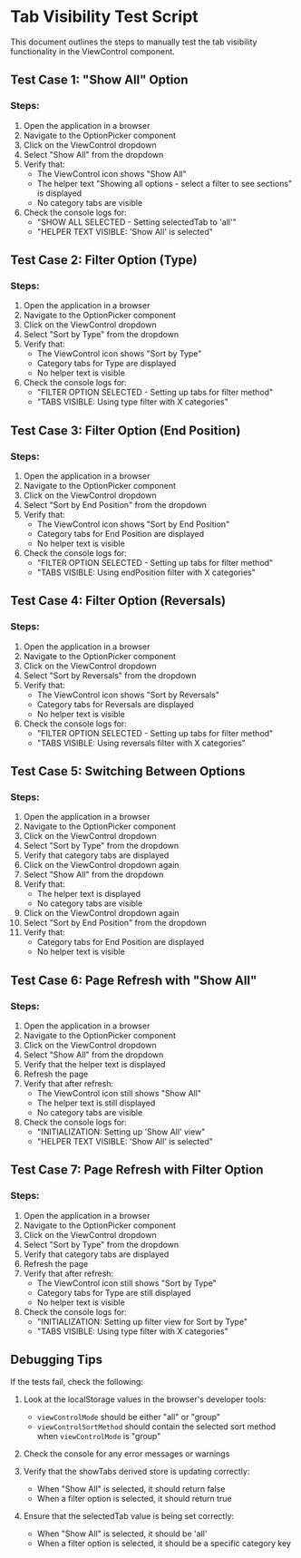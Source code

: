 # Tab Visibility Test Script

This document outlines the steps to manually test the tab visibility functionality in the ViewControl component.

## Test Case 1: "Show All" Option

### Steps:
1. Open the application in a browser
2. Navigate to the OptionPicker component
3. Click on the ViewControl dropdown
4. Select "Show All" from the dropdown
5. Verify that:
   - The ViewControl icon shows "Show All"
   - The helper text "Showing all options - select a filter to see sections" is displayed
   - No category tabs are visible
6. Check the console logs for:
   - "SHOW ALL SELECTED - Setting selectedTab to 'all'"
   - "HELPER TEXT VISIBLE: 'Show All' is selected"

## Test Case 2: Filter Option (Type)

### Steps:
1. Open the application in a browser
2. Navigate to the OptionPicker component
3. Click on the ViewControl dropdown
4. Select "Sort by Type" from the dropdown
5. Verify that:
   - The ViewControl icon shows "Sort by Type"
   - Category tabs for Type are displayed
   - No helper text is visible
6. Check the console logs for:
   - "FILTER OPTION SELECTED - Setting up tabs for filter method"
   - "TABS VISIBLE: Using type filter with X categories"

## Test Case 3: Filter Option (End Position)

### Steps:
1. Open the application in a browser
2. Navigate to the OptionPicker component
3. Click on the ViewControl dropdown
4. Select "Sort by End Position" from the dropdown
5. Verify that:
   - The ViewControl icon shows "Sort by End Position"
   - Category tabs for End Position are displayed
   - No helper text is visible
6. Check the console logs for:
   - "FILTER OPTION SELECTED - Setting up tabs for filter method"
   - "TABS VISIBLE: Using endPosition filter with X categories"

## Test Case 4: Filter Option (Reversals)

### Steps:
1. Open the application in a browser
2. Navigate to the OptionPicker component
3. Click on the ViewControl dropdown
4. Select "Sort by Reversals" from the dropdown
5. Verify that:
   - The ViewControl icon shows "Sort by Reversals"
   - Category tabs for Reversals are displayed
   - No helper text is visible
6. Check the console logs for:
   - "FILTER OPTION SELECTED - Setting up tabs for filter method"
   - "TABS VISIBLE: Using reversals filter with X categories"

## Test Case 5: Switching Between Options

### Steps:
1. Open the application in a browser
2. Navigate to the OptionPicker component
3. Click on the ViewControl dropdown
4. Select "Sort by Type" from the dropdown
5. Verify that category tabs are displayed
6. Click on the ViewControl dropdown again
7. Select "Show All" from the dropdown
8. Verify that:
   - The helper text is displayed
   - No category tabs are visible
9. Click on the ViewControl dropdown again
10. Select "Sort by End Position" from the dropdown
11. Verify that:
    - Category tabs for End Position are displayed
    - No helper text is visible

## Test Case 6: Page Refresh with "Show All"

### Steps:
1. Open the application in a browser
2. Navigate to the OptionPicker component
3. Click on the ViewControl dropdown
4. Select "Show All" from the dropdown
5. Verify that the helper text is displayed
6. Refresh the page
7. Verify that after refresh:
   - The ViewControl icon still shows "Show All"
   - The helper text is still displayed
   - No category tabs are visible
8. Check the console logs for:
   - "INITIALIZATION: Setting up 'Show All' view"
   - "HELPER TEXT VISIBLE: 'Show All' is selected"

## Test Case 7: Page Refresh with Filter Option

### Steps:
1. Open the application in a browser
2. Navigate to the OptionPicker component
3. Click on the ViewControl dropdown
4. Select "Sort by Type" from the dropdown
5. Verify that category tabs are displayed
6. Refresh the page
7. Verify that after refresh:
   - The ViewControl icon still shows "Sort by Type"
   - Category tabs for Type are still displayed
   - No helper text is visible
8. Check the console logs for:
   - "INITIALIZATION: Setting up filter view for Sort by Type"
   - "TABS VISIBLE: Using type filter with X categories"

## Debugging Tips

If the tests fail, check the following:

1. Look at the localStorage values in the browser's developer tools:
   - `viewControlMode` should be either "all" or "group"
   - `viewControlSortMethod` should contain the selected sort method when `viewControlMode` is "group"

2. Check the console for any error messages or warnings

3. Verify that the showTabs derived store is updating correctly:
   - When "Show All" is selected, it should return false
   - When a filter option is selected, it should return true

4. Ensure that the selectedTab value is being set correctly:
   - When "Show All" is selected, it should be 'all'
   - When a filter option is selected, it should be a specific category key
